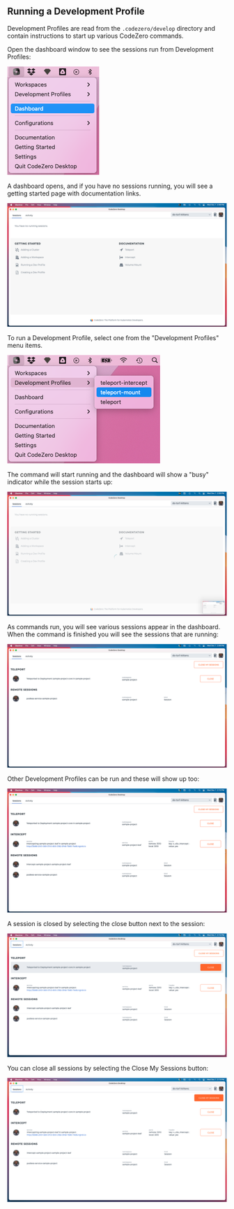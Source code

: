 ## Running a Development Profile

Development Profiles are read from the `.codezero/develop` directory and contain instructions to start up various CodeZero commands.

Open the dashboard window to see the sessions run from Development Profiles:

![Menu Dashboard](../../_media/app/tray-menu.png)

A dashboard opens, and if you have no sessions running, you will see a getting started page with documentation links.

![Getting Started](../../_media/app/dashboard-getting-started.png)

To run a Development Profile, select one from the "Development Profiles" menu items.

![Dev Profile](../../_media/app/run-dev-profile.png)

The command will start running and the dashboard will show a "busy" indicator while the session starts up:

![Empty Dashboard](../../_media/app/dashboard-empty-busy.png)

As commands run, you will see various sessions appear in the dashboard. When the command is finished you will see the
sessions that are running:

![Teleport](../../_media/app/dashboard-teleport.png)

Other Development Profiles can be run and these will show up too:

![Teleport Intercept](../../_media/app/dashboard-teleport-intercept.png)

A session is closed by selecting the close button next to the session:

![Close Teleport](../../_media/app/dashboard-close-teleport.png)

You can close all sessions by selecting the Close My Sessions button:

![Close Sessions](../../_media/app/dashboard-close-my-sessions.png)
